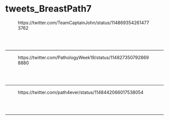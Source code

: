 # tweets_BreastPath7


<figure class="wp-block-embed-twitter wp-block-embed is-type-rich">
<div class="wp-block-embed__wrapper">
https://twitter.com/TeamCaptainJohn/status/1148693542614773762</div></figure>
<br>
<br>
<hr>

<figure class="wp-block-embed-twitter wp-block-embed is-type-rich">
<div class="wp-block-embed__wrapper">
https://twitter.com/PathologyWeek19/status/1148273507928698880</div></figure>
<br>
<br>
<hr>

<figure class="wp-block-embed-twitter wp-block-embed is-type-rich">
<div class="wp-block-embed__wrapper">
https://twitter.com/path4ever/status/1148442066017538054</div></figure>
<br>
<br>
<hr>
